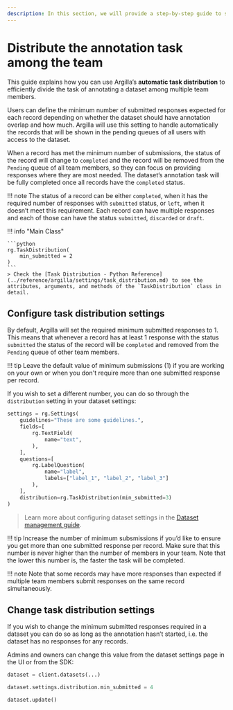 ```yaml
---
description: In this section, we will provide a step-by-step guide to show how to distribute the annotation task among team members.
---
```


# Distribute the annotation task among the team

This guide explains how you can use Argilla’s **automatic task distribution** to efficiently divide the task of annotating a dataset among multiple team members.

Users can define the minimum number of submitted responses expected for each record depending on whether the dataset should have annotation overlap and how much. Argilla will use this setting to handle automatically the records that will be shown in the pending queues of all users with access to the dataset.

When a record has met the minimum number of submissions, the status of the record will change to `completed` and the record will be removed from the `Pending` queue of all team members, so they can focus on providing responses where they are most needed. The dataset’s annotation task will be fully completed once all records have the `completed` status.

!!! note
    The status of a record can be either `completed`, when it has the required number of responses with `submitted` status, or `left`, when it doesn’t meet this requirement.
    Each record can have multiple responses and each of those can have the status `submitted`, `discarded` or `draft`.

!!! info "Main Class"

    ```python
    rg.TaskDistribution(
        min_submitted = 2
    )
    ```
    > Check the [Task Distribution - Python Reference](../reference/argilla/settings/task_distribution.md) to see the attributes, arguments, and methods of the `TaskDistribution` class in detail.

## Configure task distribution settings

By default, Argilla will set the required minimum submitted responses to 1. This means that whenever a record has at least 1 response with the status `submitted` the status of the record will be `completed` and removed from the `Pending` queue of other team members.

!!! tip
    Leave the default value of minimum submissions (1) if you are working on your own or when you don't require more than one submitted response per record.

If you wish to set a different number, you can do so through the `distribution` setting in your dataset settings:

```python
settings = rg.Settings(
    guidelines="These are some guidelines.",
    fields=[
        rg.TextField(
            name="text",
        ),
    ],
    questions=[
        rg.LabelQuestion(
            name="label",
            labels=["label_1", "label_2", "label_3"]
        ),
    ],
    distribution=rg.TaskDistribution(min_submitted=3)
)
```

> Learn more about configuring dataset settings in the [Dataset management guide](../how_to_guides/dataset.md).

!!! tip
    Increase the number of minimum subsmissions if you’d like to ensure you get more than one submitted response per record. Make sure that this number is never higher than the number of members in your team. Note that the lower this number is, the faster the task will be completed.

!!! note
    Note that some records may have more responses than expected if multiple team members submit responses on the same record simultaneously.

## Change task distribution settings

If you wish to change the minimum submitted responses required in a dataset you can do so as long as the annotation hasn’t started, i.e. the dataset has no responses for any records.

Admins and owners can change this value from the dataset settings page in the UI or from the SDK:

```python
dataset = client.datasets(...)

dataset.settings.distribution.min_submitted = 4

dataset.update()
```